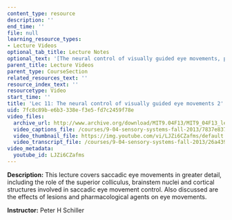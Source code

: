 ```yaml
---
content_type: resource
description: ''
end_time: ''
file: null
learning_resource_types:
- Lecture Videos
optional_tab_title: Lecture Notes
optional_text: '[The neural control of visually guided eye movements, part 2 (PDF)](resources/mit9_04f13_vis11)'
parent_title: Lecture Videos
parent_type: CourseSection
related_resources_text: ''
resource_index_text: ''
resourcetype: Video
start_time: ''
title: 'Lec 11: The neural control of visually guided eye movements 2'
uid: 7fc8c89b-e6b3-338e-f3e5-fd7c2459f78e
video_files:
  archive_url: http://www.archive.org/download/MIT9.04F13/MIT9_04F13_lec11_300k.mp4
  video_captions_file: /courses/9-04-sensory-systems-fall-2013/7837e83762eb58e4946a4d2087e00d7a_LJZi6CZafms.vtt
  video_thumbnail_file: https://img.youtube.com/vi/LJZi6CZafms/default.jpg
  video_transcript_file: /courses/9-04-sensory-systems-fall-2013/26a439f2f4863469e5c3cae9e7708c18_LJZi6CZafms.pdf
video_metadata:
  youtube_id: LJZi6CZafms
---
```


**Description:** This lecture covers saccadic eye movements in greater detail, including the role of the superior colliculus, brainstem nuclei and cortical structures involved in saccadic eye movement control. Also discussed are the effects of lesions and pharmacological agents on eye movements.

**Instructor:** Peter H Schiller